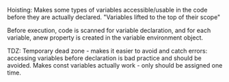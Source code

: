 Hoisting: Makes some types of variables accessible/usable in the code before they are actually declared. "Variables lifted to the top of their scope"

Before execution, code is scanned for variable declaration, and for each variable, anew property is created in the variable environment object.

TDZ: Temporary dead zone - makes it easier to avoid and catch errors: accessing variables before declaration is bad practice and should be avoided. Makes const variables actually work - only should be assigned one time.
